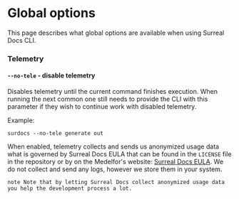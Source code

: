 # Global options

This page describes what global options are available when using Surreal Docs CLI.

### Telemetry

#### `--no-tele` - disable telemetry

Disables telemetry until the current command finishes execution. When running the next common one still needs to provide the CLI with this parameter if they wish to continue work with disabled telemetry.

Example:

```
surdocs --no-tele generate out
```

When enabled, telemetry collects and sends us anonymized usage data what is governed by Surreal Docs EULA that can be found in the `LICENSE` file in the repository or by on the Medelfor's website: [Surreal Docs EULA](https://medelfor.com/eula/surreal-cloud "Surreal Docs EULA"). We do not collect and send any logs, however we store them in your system.

``note
Note that by letting Surreal Docs collect anonymized usage data
you help the development process a lot.
``
